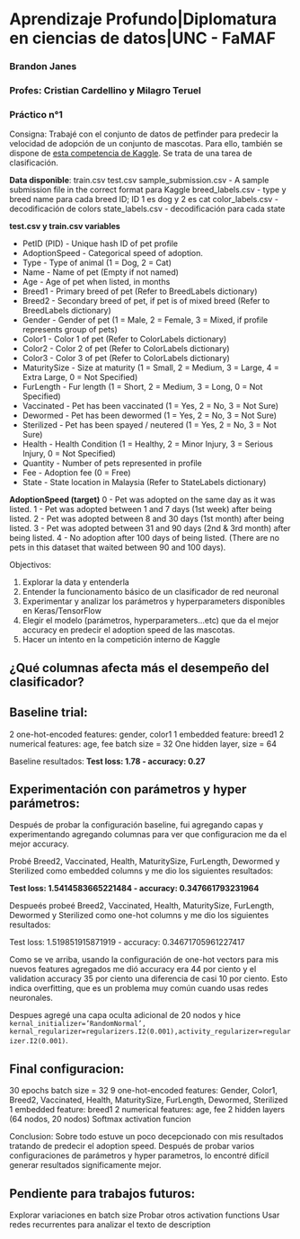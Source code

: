 # Aprendizaje Profundo|Diplomatura en ciencias de datos|UNC - FaMAF
### Brandon Janes
### Profes: Cristian Cardellino y Milagro Teruel

### Práctico n°1
Consigna: Trabajé con el conjunto de datos de petfinder para predecir la velocidad de adopción de un conjunto de mascotas. Para ello, también se dispone de [esta competencia de Kaggle](https://www.kaggle.com/c/diplodatos-deeplearning-2019). Se trata de una tarea de clasificación.

**Data disponible**:
train.csv 
test.csv 
sample_submission.csv - A sample submission file in the correct format para Kaggle
breed_labels.csv - type y breed name para cada breed ID; ID 1 es dog y 2 es cat
color_labels.csv - decodificación de colors
state_labels.csv - decodificación para cada state

**test.csv y train.csv variables**
- PetID (PID) - Unique hash ID of pet profile
- AdoptionSpeed - Categorical speed of adoption. 
- Type - Type of animal (1 = Dog, 2 = Cat)
- Name - Name of pet (Empty if not named)
- Age - Age of pet when listed, in months
- Breed1 - Primary breed of pet (Refer to BreedLabels dictionary)
- Breed2 - Secondary breed of pet, if pet is of mixed breed (Refer to BreedLabels dictionary)
- Gender - Gender of pet (1 = Male, 2 = Female, 3 = Mixed, if profile represents group of pets)
- Color1 - Color 1 of pet (Refer to ColorLabels dictionary)
- Color2 - Color 2 of pet (Refer to ColorLabels dictionary)
- Color3 - Color 3 of pet (Refer to ColorLabels dictionary)
- MaturitySize - Size at maturity (1 = Small, 2 = Medium, 3 = Large, 4 = Extra Large, 0 = Not Specified)
- FurLength - Fur length (1 = Short, 2 = Medium, 3 = Long, 0 = Not Specified)
- Vaccinated - Pet has been vaccinated (1 = Yes, 2 = No, 3 = Not Sure)
- Dewormed - Pet has been dewormed (1 = Yes, 2 = No, 3 = Not Sure)
- Sterilized - Pet has been spayed / neutered (1 = Yes, 2 = No, 3 = Not Sure)
- Health - Health Condition (1 = Healthy, 2 = Minor Injury, 3 = Serious Injury, 0 = Not Specified)
- Quantity - Number of pets represented in profile
- Fee - Adoption fee (0 = Free)
- State - State location in Malaysia (Refer to StateLabels dictionary)

**AdoptionSpeed (target)**
0 - Pet was adopted on the same day as it was listed.
1 - Pet was adopted between 1 and 7 days (1st week) after being listed.
2 - Pet was adopted between 8 and 30 days (1st month) after being listed.
3 - Pet was adopted between 31 and 90 days (2nd & 3rd month) after being listed.
4 - No adoption after 100 days of being listed. (There are no pets in this dataset that waited between 90 and 100 days).

Objectivos:

1. Explorar la data y entenderla
2. Entender la funcionamento básico de un clasificador de red neuronal
3. Experimentar y analizar los parámetros y hyperparameters disponibles en Keras/TensorFlow
4. Elegir el modelo (parámetros, hyperparameters...etc) que da el mejor accuracy en predecir el adoption speed de las mascotas. 
5. Hacer un intento en la competición interno de Kaggle

## **¿Qué columnas afecta más el desempeño del clasificador?**

## Baseline trial:


2 one-hot-encoded features: gender, color1
1 embedded feature: breed1
2 numerical features: age, fee
batch size = 32
One hidden layer, size = 64

Baseline resultados: **Test loss: 1.78 - accuracy: 0.27**

## Experimentación con parámetros y hyper parámetros:

Después de probar la configuración baseline, fui agregando capas y experimentando agregando columnas para ver que configuracion me da el mejor accuracy. 

Probé Breed2, Vaccinated, Health, MaturitySize, FurLength, Dewormed y Sterilized como embedded columns y me dio los siguientes resultados:

**Test loss: 1.5414583665221484 - accuracy: 0.347661793231964**

Despueés probeé Breed2, Vaccinated, Health, MaturitySize, FurLength, Dewormed y Sterilized como one-hot columns y me dio los siguientes resultados:

Test loss: 1.519851915871919 - accuracy: 0.34671705961227417

Como se ve arriba, usando la configuración de one-hot vectors para mis nuevos features agregados me dió accuracy era 44 por ciento y el validation accuracy 35 por ciento una diferencia de casi 10 por ciento. Esto indica overfitting, que es un problema muy común cuando usas redes neuronales.

Despues agregé una capa oculta adicional de 20 nodos y hice ```kernal_initializer=’RandomNormal’, kernal_regularizer=regularizers.I2(0.001),activity_regularizer=regularizer.I2(0.001)```.

## Final configuracion:
30 epochs
batch size = 32
9 one-hot-encoded features: Gender, Color1, Breed2, Vaccinated, Health, MaturitySize, FurLength, Dewormed, Sterilized
1 embedded feature: breed1
2 numerical features: age, fee
2 hidden layers (64 nodos, 20 nodos)
Softmax activation funcion

Conclusion:
Sobre todo estuve un poco decepcionado con mis resultados tratando de predecir el adoption speed. Después de probar varios configuraciones de parámetros y hyper parametros, lo encontré difícil generar resultados significamente mejor. 

## Pendiente para trabajos futuros:
Explorar variaciones en batch size
Probar otros activation functions
Usar redes recurrentes para analizar el texto de description 
